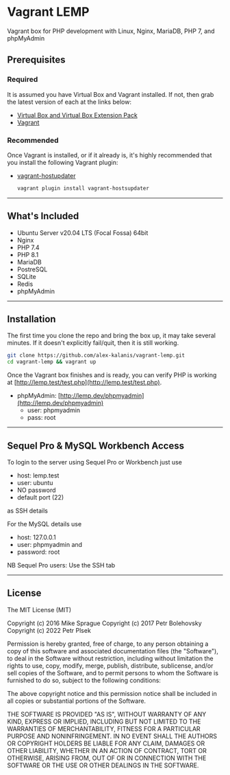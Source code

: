 # Vagrant LEMP

Vagrant box for PHP development with Linux, Nginx, MariaDB, PHP 7, and phpMyAdmin

## Prerequisites

### Required

It is assumed you have Virtual Box and Vagrant installed. If not, then grab
the latest version of each at the links below:

* [Virtual Box and Virtual Box Extension Pack](https://www.virtualbox.org/wiki/Downloads)
* [Vagrant](https://www.vagrantup.com/downloads.html)

### Recommended

Once Vagrant is installed, or if it already is, it's highly recommended
that you install the following Vagrant plugin:

* [vagrant-hostupdater](https://github.com/cogitatio/vagrant-hostsupdater)

  ```bash
  vagrant plugin install vagrant-hostsupdater
  ```

---

## What's Included

* Ubuntu Server v20.04 LTS (Focal Fossa) 64bit
* Nginx
* PHP 7.4
* PHP 8.1
* MariaDB
* PostreSQL
* SQLite
* Redis
* phpMyAdmin

---

## Installation

The first time you clone the repo and bring the box up, it may take several
minutes. If it doesn't explicitly fail/quit, then it is still working.

```bash
git clone https://github.com/alex-kalanis/vagrant-lemp.git
cd vagrant-lemp && vagrant up
```

Once the Vagrant box finishes and is ready, you can verify PHP is working at
[http://lemp.test/test.php](http://lemp.test/test.php).

* phpMyAdmin: [http://lemp.dev/phpmyadmin](http://lemp.dev/phpmyadmin)
  * user: phpmyadmin
  * pass: root

---

## Sequel Pro & MySQL Workbench Access

To login to the server using Sequel Pro or Workbench just use 
* host: lemp.test
* user: ubuntu
* NO password
* default port (22)

as SSH details

For the MySQL details use 
* host: 127.0.0.1 
* user: phpmyadmin and 
* password: root

NB Sequel Pro users: Use the SSH tab

---

## License

The MIT License (MIT)

Copyright (c) 2016 Mike Sprague
Copyright (c) 2017 Petr Bolehovsky
Copyright (c) 2022 Petr Plsek

Permission is hereby granted, free of charge, to any person obtaining a copy
of this software and associated documentation files (the "Software"), to deal
in the Software without restriction, including without limitation the rights
to use, copy, modify, merge, publish, distribute, sublicense, and/or sell
copies of the Software, and to permit persons to whom the Software is
furnished to do so, subject to the following conditions:

The above copyright notice and this permission notice shall be included in all
copies or substantial portions of the Software.

THE SOFTWARE IS PROVIDED "AS IS", WITHOUT WARRANTY OF ANY KIND, EXPRESS OR
IMPLIED, INCLUDING BUT NOT LIMITED TO THE WARRANTIES OF MERCHANTABILITY,
FITNESS FOR A PARTICULAR PURPOSE AND NONINFRINGEMENT. IN NO EVENT SHALL THE
AUTHORS OR COPYRIGHT HOLDERS BE LIABLE FOR ANY CLAIM, DAMAGES OR OTHER
LIABILITY, WHETHER IN AN ACTION OF CONTRACT, TORT OR OTHERWISE, ARISING FROM,
OUT OF OR IN CONNECTION WITH THE SOFTWARE OR THE USE OR OTHER DEALINGS IN THE
SOFTWARE.
